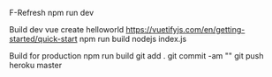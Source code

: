  
F-Refresh 
npm run dev

 
Build dev
vue create helloworld
https://vuetifyjs.com/en/getting-started/quick-start
npm run build
nodejs index.js

 
Build for production
npm run build
git add .
git commit -am ""
git push heroku master
